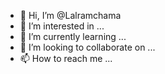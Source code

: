 - 👋 Hi, I’m @Lalramchama
- 👀 I’m interested in ...
- 🌱 I’m currently learning ...
- 💞️ I’m looking to collaborate on ...
- 📫 How to reach me ...

<!---
Lalramchama/Lalramchama is a ✨ special ✨ repository because its `README.md` (this file) appears on your GitHub profile.
You can click the Preview link to take a look at your changes.
--->
